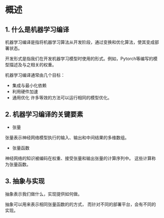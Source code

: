 # 概述

## 1. 什么是机器学习编译

机器学习编译是指将机器学习算法从开发阶段，通过变换和优化算法，使其变成部署状态。

开发形式是指我们在开发机器学习模型时使用的形式。例如，Pytorch等编写的模型描述及与之相关的权重。

机器学习编译通常由几个目标：

* 集成与最小化依赖
* 利用硬件加速
* 通用优化 许多等效的方法可以运行相同的模型优化。

## 2. 机器学习编译的关键要素

* 张量

张量表示神经网络模型执行的输入、输出和中间结果的多维数组。

* 张量函数

神经网络的知识被编码在权重、接受张量和输出张量的计算序列中。 这些计算称为张量函数。

## 3. 抽象与实现

抽象表示我们做什么，实现提供如何做。

抽象可以用来表示相同张量函数的的方式， 而针对不同的部署平台，会有不同的实现。
